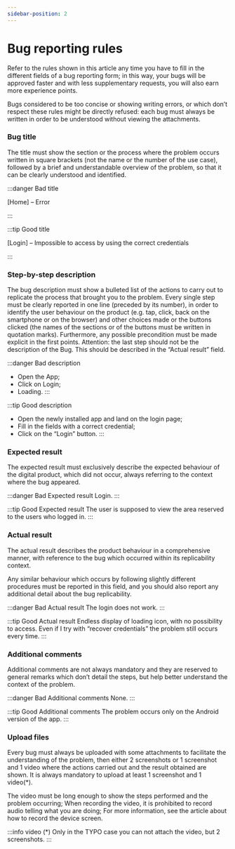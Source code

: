 ```yaml
---
sidebar-position: 2
---
```


# Bug reporting rules

Refer to the rules shown in this article any time you have to fill in the different fields of a bug reporting form; in this way, your bugs will be approved faster and with less supplementary requests, you will also earn more experience points.

Bugs considered to be too concise or showing writing errors, or which don’t respect these rules might be directly refused: each bug must always be written in order to be understood without viewing the attachments.

### Bug title
The title must show the section or the process where the problem occurs written in square brackets (not the name or the number of the use case), followed by a brief and understandable overview of the problem, so that it can be clearly understood and identified.

:::danger Bad title

[Home] – Error

:::

:::tip Good title

[Login] – Impossible to access by using the correct credentials

:::

### Step-by-step description
The bug description must show a bulleted list of the actions to carry out to replicate the process that brought you to the problem. Every single step must be clearly reported in one line (preceded by its number), in order to identify the user behaviour on the product (e.g. tap, click, back on the smartphone or on the browser) and other choices made or the buttons clicked (the names of the sections or of the buttons must be written in quotation marks). Furthermore, any possible precondition must be made explicit in the first points.
Attention: the last step should not be the description of the Bug. This should be described in the “Actual result” field.

:::danger Bad description
 - Open the App;
 - Click on Login;
 - Loading.
:::

:::tip Good description
 - Open the newly installed app and land on the login page;
 - Fill in the fields with a correct credential;
 - Click on the “Login” button.
:::

### Expected result 
The expected result must exclusively describe the expected behaviour of the digital product, which did not occur, always referring to the context where the bug appeared.

:::danger Bad Expected result
Login.
:::

:::tip Good Expected result
The user is supposed to view the area reserved to the users who logged in.
:::


### Actual result
The actual result describes the product behaviour in a comprehensive manner, with reference to the bug which occurred within its replicability context.

Any similar behaviour which occurs by following slightly different procedures must be reported in this field, and you should also report any additional detail about the bug replicability.

:::danger Bad Actual result
The login does not work.
:::

:::tip Good Actual result
Endless display of loading icon, with no possibility to access. Even if I try with “recover credentials” the problem still occurs every time.
:::

### Additional comments
Additional comments are not always mandatory and they are reserved to general remarks which don’t detail the steps, but help better understand the context of the problem.

:::danger Bad Additional comments
None.
:::

:::tip Good Additional comments
The problem occurs only on the Android version of the app.
:::

### Upload files
Every bug must always be uploaded with some attachments to facilitate the understanding of the problem, then either 2 screenshots or 1 screenshot and 1 video where the actions carried out and the result obtained are shown. It is always mandatory to upload at least 1 screenshot and 1 video(*).

The video must be long enough to show the steps performed and the problem occurring;
When recording the video, it is prohibited to record audio telling what you are doing;
For more information, see the article about how to record the device screen.

:::info video (*)
Only in the TYPO case you can not attach the video, but 2 screenshots.
:::
